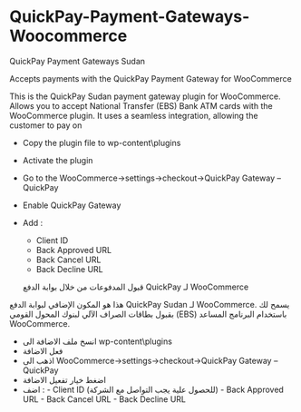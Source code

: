 # QuickPay-Payment-Gateways-Woocommerce
 QuickPay Payment Gateways Sudan
 
Accepts payments with the QuickPay Payment Gateway for WooCommerce

This is the QuickPay Sudan payment gateway plugin for WooCommerce. Allows you to accept National Transfer (EBS) Bank ATM cards with the WooCommerce plugin. It uses a seamless integration, allowing the customer to pay on


- Copy the plugin file to wp-content\plugins 
- Activate the plugin
- Go to the WooCommerce->settings->checkout->QuickPay Gateway – QuickPay
- Enable QuickPay Gateway
- Add :
   -  Client ID
   -  Back Approved URL
   -  Back Cancel URL
   -  Back Decline URL
   
   قبول المدفوعات من خلال بوابة الدفع QuickPay لـ WooCommerce
   
هذا هو المكون الإضافي لبوابة الدفع QuickPay Sudan لـ WooCommerce. يسمح لك بقبول بطاقات الصراف الآلي لبنوك المحول القومي (EBS) باستخدام البرنامج المساعد WooCommerce. 

- انسخ ملف الاضافة الى wp-content\plugins
- فعل الاضافة
- اذهب الى WooCommerce->settings->checkout->QuickPay Gateway – QuickPay
- اضغط خيار تفعيل الاضافة
- اضف : 
       -  Client ID (للحصول علية يجب التواصل مع الشركة)
       -  Back Approved URL
       -  Back Cancel URL
       -  Back Decline URL
